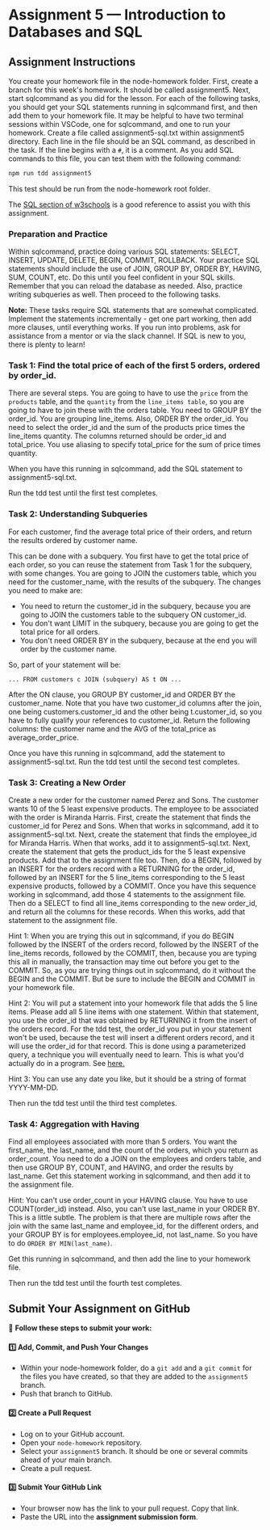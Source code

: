 # **Assignment 5 — Introduction to Databases and SQL**

## **Assignment Instructions**

You create your homework file in the node-homework folder. First, create a branch for this week's homework. It should be called assignment5. Next, start sqlcommand as you did for the lesson. For each of the following tasks, you should get your SQL statements running in sqlcommand first, and then add them to your homework file. It may be helpful to have two terminal sessions within VSCode, one for sqlcommand, and one to run your homework. Create a file called assignment5-sql.txt within assignment5 directory. Each line in the file should be an SQL command, as described in the task. If the line begins with a `#`, it is a comment. As you add SQL commands to this file, you can test them with the following command:

```bash
npm run tdd assignment5
```

This test should be run from the node-homework root folder.

The [SQL section of w3schools](https://www.w3schools.com/sql/default.asp) is a good reference to assist you with this assignment.

### **Preparation and Practice**

Within sqlcommand, practice doing various SQL statements: SELECT, INSERT, UPDATE, DELETE, BEGIN, COMMIT, ROLLBACK. Your practice SQL statements should include the use of JOIN, GROUP BY, ORDER BY, HAVING, SUM, COUNT, etc. Do this until you feel confident in your SQL skills. Remember that you can reload the database as needed. Also, practice writing subqueries as well. Then proceed to the following tasks.

**Note:** These tasks require SQL statements that are somewhat complicated. Implement the statements incrementally - get one part working, then add more clauses, until everything works. If you run into problems, ask for assistance from a mentor or via the slack channel. If SQL is new to you, there is plenty to learn!

### **Task 1: Find the total price of each of the first 5 orders, ordered by order_id.**

There are several steps. You are going to have to use the `price` from the `products` table, and the `quantity` from the `line_items table`, so you are going to have to join these with the orders table. You need to GROUP BY the order_id. You are grouping line_items. Also, ORDER BY the order_id. You need to select the order_id and the sum of the products price times the line_items quantity. The columns returned should be order_id and total_price. You use aliasing to specify total_price for the sum of price times quantity.

When you have this running in sqlcommand, add the SQL statement to assignment5-sql.txt.

Run the tdd test until the first test completes.

### **Task 2: Understanding Subqueries**

For each customer, find the average total price of their orders, and return the results ordered by customer name.

This can be done with a subquery. You first have to get the total price of each order, so you can reuse the statement from Task 1 for the subquery, with some changes. You are going to JOIN the customers table, which you need for the customer_name, with the results of the subquery. The changes you need to make are:

- You need to return the customer_id in the subquery, because you are going to JOIN the customers table to the subquery ON customer_id.
- You don't want LIMIT in the subquery, because you are going to get the total price for all orders.
- You don't need ORDER BY in the subquery, because at the end you will order by the customer name.

So, part of your statement will be:

```
... FROM customers c JOIN (subquery) AS t ON ...
```

After the ON clause, you GROUP BY customer_id and ORDER BY the customer_name. Note that you have two customer_id columns after the join, one being customers.customer_id and the other being t.customer_id, so you have to fully qualify your references to customer_id. Return the following columns: the customer name and the AVG of the total_price as average_order_price.

Once you have this running in sqlcommand, add the statement to assignment5-sql.txt. Run the tdd test until the second test completes.

### **Task 3: Creating a New Order**

Create a new order for the customer named Perez and Sons. The customer wants 10 of the 5 least expensive products. The employee to be associated with the order is Miranda Harris.
First, create the statement that finds the customer_id for Perez and Sons. When that works in sqlcommand, add it to assignment5-sql.txt.
Next, create the statement that finds the employee_id for Miranda Harris. When that works, add it to assignment5-sql.txt.
Next, create the statement that gets the product_ids for the 5 least expensive products. Add that to the assignment file too.
Then, do a BEGIN, followed by an INSERT for the orders record with a RETURNING for the order_id, followed by an INSERT for the 5 line_items corresponding to the 5 least expensive products, followed by a COMMIT. Once you have this sequence working in sqlcommand, add those 4 statements to the assignment file. Then do a SELECT to find all line_items corresponding to the new order_id, and return all the columns for these records. When this works, add that statement to the assignment file.

Hint 1: When you are trying this out in sqlcommand, if you do BEGIN followed by the INSERT of the orders record, followed by the INSERT of the line_items records, followed by the COMMIT, then, because you are typing this all in manually, the transaction may time out before you get to the COMMIT. So, as you are trying things out in sqlcommand, do it without the BEGIN and the COMMIT. But be sure to include the BEGIN and COMMIT in your homework file.

Hint 2: You will put a statement into your homework file that adds the 5 line items. Please add all 5 line items with one statement. Within that statement, you use the order_id that was obtained by RETURNING it from the insert of the orders record. For the tdd test, the order_id you put in your statement won't be used, because the test will insert a different orders record, and it will use the order_id for that record. This is done using a parameterized query, a technique you will eventually need to learn. This is what you'd actually do in a program. See [here.](https://node-postgres.com/features/queries)

Hint 3: You can use any date you like, but it should be a string of format YYYY-MM-DD.

Then run the tdd test until the third test completes.

### **Task 4: Aggregation with Having**

Find all employees associated with more than 5 orders. You want the first_name, the last_name, and the count of the orders, which you return as order_count. You need to do a JOIN on the employees and orders table, and then use GROUP BY, COUNT, and HAVING, and order the results by last_name. Get this statement working in sqlcommand, and then add it to the assignment file.

Hint: You can't use order_count in your HAVING clause. You have to use COUNT(order_id) instead. Also, you can't use last_name in your ORDER BY. This is a little subtle. The problem is that there are multiple rows after the join with the same last_name and employee_id, for the different orders, and your GROUP BY is for employees.employee_id, not last_name. So you have to do `ORDER BY MIN(last_name)`.

Get this running in sqlcommand, and then add the line to your homework file.

Then run the tdd test until the fourth test completes.

## **Submit Your Assignment on GitHub**

📌 **Follow these steps to submit your work:**

#### **1️⃣ Add, Commit, and Push Your Changes**

- Within your node-homework folder, do a `git add` and a `git commit` for the files you have created, so that they are added to the `assignment5` branch.
- Push that branch to GitHub.

#### **2️⃣ Create a Pull Request**

- Log on to your GitHub account.
- Open your `node-homework` repository.
- Select your `assignment5` branch. It should be one or several commits ahead of your main branch.
- Create a pull request.

#### **3️⃣ Submit Your GitHub Link**

- Your browser now has the link to your pull request. Copy that link.
- Paste the URL into the **assignment submission form**.
